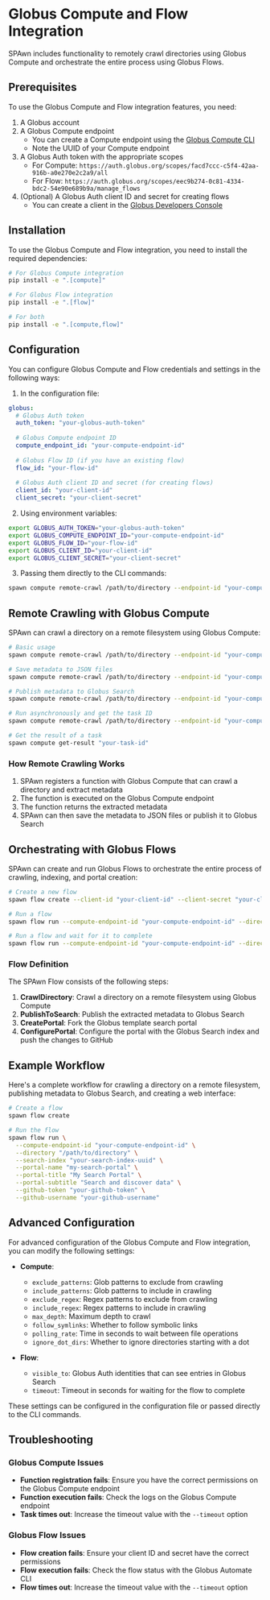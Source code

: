 # Globus Compute and Flow Integration

SPAwn includes functionality to remotely crawl directories using Globus Compute and orchestrate the entire process using Globus Flows.

## Prerequisites

To use the Globus Compute and Flow integration features, you need:

1. A Globus account
2. A Globus Compute endpoint
   - You can create a Compute endpoint using the [Globus Compute CLI](https://globus-compute.readthedocs.io/en/latest/endpoints.html)
   - Note the UUID of your Compute endpoint
3. A Globus Auth token with the appropriate scopes
   - For Compute: `https://auth.globus.org/scopes/facd7ccc-c5f4-42aa-916b-a0e270e2c2a9/all`
   - For Flow: `https://auth.globus.org/scopes/eec9b274-0c81-4334-bdc2-54e90e689b9a/manage_flows`
4. (Optional) A Globus Auth client ID and secret for creating flows
   - You can create a client in the [Globus Developers Console](https://developers.globus.org/)

## Installation

To use the Globus Compute and Flow integration, you need to install the required dependencies:

```bash
# For Globus Compute integration
pip install -e ".[compute]"

# For Globus Flow integration
pip install -e ".[flow]"

# For both
pip install -e ".[compute,flow]"
```

## Configuration

You can configure Globus Compute and Flow credentials and settings in the following ways:

1. In the configuration file:

```yaml
globus:
  # Globus Auth token
  auth_token: "your-globus-auth-token"
  
  # Globus Compute endpoint ID
  compute_endpoint_id: "your-compute-endpoint-id"
  
  # Globus Flow ID (if you have an existing flow)
  flow_id: "your-flow-id"
  
  # Globus Auth client ID and secret (for creating flows)
  client_id: "your-client-id"
  client_secret: "your-client-secret"
```

2. Using environment variables:

```bash
export GLOBUS_AUTH_TOKEN="your-globus-auth-token"
export GLOBUS_COMPUTE_ENDPOINT_ID="your-compute-endpoint-id"
export GLOBUS_FLOW_ID="your-flow-id"
export GLOBUS_CLIENT_ID="your-client-id"
export GLOBUS_CLIENT_SECRET="your-client-secret"
```

3. Passing them directly to the CLI commands:

```bash
spawn compute remote-crawl /path/to/directory --endpoint-id "your-compute-endpoint-id"
```

## Remote Crawling with Globus Compute

SPAwn can crawl a directory on a remote filesystem using Globus Compute:

```bash
# Basic usage
spawn compute remote-crawl /path/to/directory --endpoint-id "your-compute-endpoint-id"

# Save metadata to JSON files
spawn compute remote-crawl /path/to/directory --endpoint-id "your-compute-endpoint-id" --save-json --json-dir ./metadata

# Publish metadata to Globus Search
spawn compute remote-crawl /path/to/directory --endpoint-id "your-compute-endpoint-id" --search-index "your-search-index-uuid"

# Run asynchronously and get the task ID
spawn compute remote-crawl /path/to/directory --endpoint-id "your-compute-endpoint-id" --no-wait

# Get the result of a task
spawn compute get-result "your-task-id"
```

### How Remote Crawling Works

1. SPAwn registers a function with Globus Compute that can crawl a directory and extract metadata
2. The function is executed on the Globus Compute endpoint
3. The function returns the extracted metadata
4. SPAwn can then save the metadata to JSON files or publish it to Globus Search

## Orchestrating with Globus Flows

SPAwn can create and run Globus Flows to orchestrate the entire process of crawling, indexing, and portal creation:

```bash
# Create a new flow
spawn flow create --client-id "your-client-id" --client-secret "your-client-secret"

# Run a flow
spawn flow run --compute-endpoint-id "your-compute-endpoint-id" --directory "/path/to/directory" --search-index "your-search-index-uuid" --portal-name "my-search-portal" --portal-title "My Search Portal"

# Run a flow and wait for it to complete
spawn flow run --compute-endpoint-id "your-compute-endpoint-id" --directory "/path/to/directory" --search-index "your-search-index-uuid" --portal-name "my-search-portal" --portal-title "My Search Portal" --wait
```

### Flow Definition

The SPAwn Flow consists of the following steps:

1. **CrawlDirectory**: Crawl a directory on a remote filesystem using Globus Compute
2. **PublishToSearch**: Publish the extracted metadata to Globus Search
3. **CreatePortal**: Fork the Globus template search portal
4. **ConfigurePortal**: Configure the portal with the Globus Search index and push the changes to GitHub

## Example Workflow

Here's a complete workflow for crawling a directory on a remote filesystem, publishing metadata to Globus Search, and creating a web interface:

```bash
# Create a flow
spawn flow create

# Run the flow
spawn flow run \
  --compute-endpoint-id "your-compute-endpoint-id" \
  --directory "/path/to/directory" \
  --search-index "your-search-index-uuid" \
  --portal-name "my-search-portal" \
  --portal-title "My Search Portal" \
  --portal-subtitle "Search and discover data" \
  --github-token "your-github-token" \
  --github-username "your-github-username"
```

## Advanced Configuration

For advanced configuration of the Globus Compute and Flow integration, you can modify the following settings:

- **Compute**:
  - `exclude_patterns`: Glob patterns to exclude from crawling
  - `include_patterns`: Glob patterns to include in crawling
  - `exclude_regex`: Regex patterns to exclude from crawling
  - `include_regex`: Regex patterns to include in crawling
  - `max_depth`: Maximum depth to crawl
  - `follow_symlinks`: Whether to follow symbolic links
  - `polling_rate`: Time in seconds to wait between file operations
  - `ignore_dot_dirs`: Whether to ignore directories starting with a dot

- **Flow**:
  - `visible_to`: Globus Auth identities that can see entries in Globus Search
  - `timeout`: Timeout in seconds for waiting for the flow to complete

These settings can be configured in the configuration file or passed directly to the CLI commands.

## Troubleshooting

### Globus Compute Issues

- **Function registration fails**: Ensure you have the correct permissions on the Globus Compute endpoint
- **Function execution fails**: Check the logs on the Globus Compute endpoint
- **Task times out**: Increase the timeout value with the `--timeout` option

### Globus Flow Issues

- **Flow creation fails**: Ensure your client ID and secret have the correct permissions
- **Flow execution fails**: Check the flow status with the Globus Automate CLI
- **Flow times out**: Increase the timeout value with the `--timeout` option
